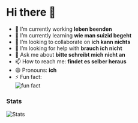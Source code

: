 # Hi there 👋

- 🔭 I’m currently working **leben beenden**
- 🌱 I’m currently learning **wie man suizid begeht**
- 👯 I’m looking to collaborate on **ich kann nichts**
- 🤔 I’m looking for help with **brauch ich nicht**
- 💬 Ask me about **bitte schreibt mich nicht an**
- 📫 How to reach me: **findet es selber heraus**
- 😄 Pronouns: **ich**
- ⚡ Fun fact: <br>
![fun fact](https://github.com/DuzeyYT/DuzeyYT/assets/59488004/6e3615f9-f976-45d5-8b4c-f9b42a965da3)

### Stats
![Stats](https://github-readme-stats.vercel.app/api?username=CodeManDev&show_icons=true&theme=radical)
